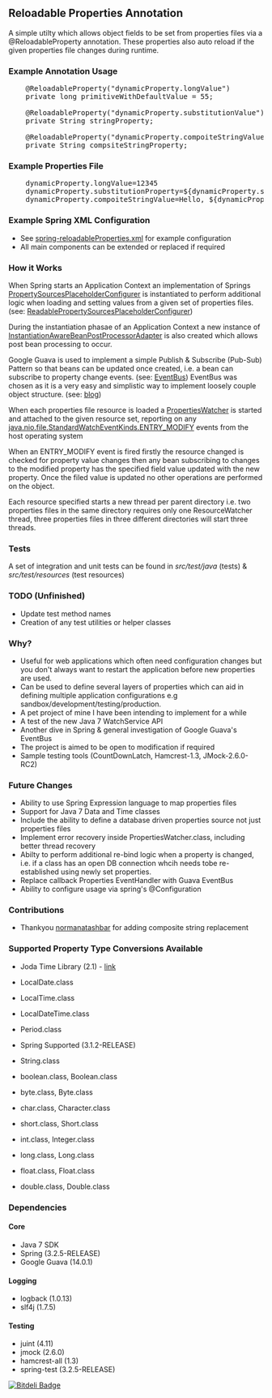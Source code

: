 ## Reloadable Properties Annotation ##

A simple utilty which allows object fields to be set from properties files via a @ReloadableProperty annotation. 
These properties also auto reload if the given properties file changes during runtime.

### Example Annotation Usage ###
<pre>
	@ReloadableProperty("dynamicProperty.longValue")
	private long primitiveWithDefaultValue = 55;

	@ReloadableProperty("dynamicProperty.substitutionValue")
	private String stringProperty;
	
	@ReloadableProperty("dynamicProperty.compoiteStringValue")
	private String compsiteStringProperty;
</pre>

### Example Properties File ###
<pre>
	dynamicProperty.longValue=12345
	dynamicProperty.substitutionProperty=${dynamicProperty.substitutionValue}
	dynamicProperty.compoiteStringValue=Hello, ${dynamicProperty.baseStringValue}!
</pre>

### Example Spring XML Configuration ###
* See [spring-reloadableProperties.xml](https://github.com/jamesemorgan/ReloadablePropertiesAnnotation/blob/master/src/main/resources/spring/spring-reloadableProperties.xml) for example configuration
* All main components can be extended or replaced if required

### How it Works  ###
When Spring starts an Application Context an implementation of Springs [PropertySourcesPlaceholderConfigurer](http://static.springsource.org/spring/docs/3.1.x/javadoc-api/org/springframework/context/support/PropertySourcesPlaceholderConfigurer.html) is instantiated to perform additional logic when loading and setting values from a given set of properties files. (see: [ReadablePropertySourcesPlaceholderConfigurer](https://github.com/jamesemorgan/ReloadablePropertiesAnnotation/blob/master/src/main/java/com/morgan/design/properties/internal/ReadablePropertySourcesPlaceholderConfigurer.java))

During the instantiation phasae of an Application Context a new instance of [InstantiationAwareBeanPostProcessorAdapter](http://static.springsource.org/spring/docs/2.5.x/api/org/springframework/beans/factory/config/InstantiationAwareBeanPostProcessorAdapter.html) is also created which allows post bean processing to occur.

Google Guava is used to implement a simple Publish & Subscribe (Pub-Sub) Pattern so that beans can be updated once created, i.e. a bean can subscribe to property change events. (see: [EventBus](http://code.google.com/p/guava-libraries/wiki/EventBusExplained)) 
EventBus was chosen as it is a very easy and simplistic way to implement loosely couple object structure. (see: [blog](http://codingjunkie.net/guava-eventbus/))

When each properties file resource is loaded a [PropertiesWatcher](https://github.com/jamesemorgan/ReloadablePropertiesAnnotation/blob/master/src/main/java/com/morgan/design/properties/internal/PropertiesWatcher.java) is started and attached to the given resource set, reporting on any [java.nio.file.StandardWatchEventKinds.ENTRY_MODIFY](http://docs.oracle.com/javase/7/docs/api/java/nio/file/StandardWatchEventKinds.html#ENTRY_MODIFY) events from the host operating system

When an ENTRY_MODIFY event is fired firstly the resource changed is checked for property value changes then any bean subscribing to changes to the modified property has the specified field value updated with the new property. Once the filed value is updated no other operations are performed on the object.

Each resource specified starts a new thread per parent directory i.e. two properties files in the same directory requires only one ResourceWatcher thread, three properties files in three different directories will start three threads.

### Tests ###
A set of integration and unit tests can be found in _src/test/java_ (tests) & _src/test/resources_ (test resources)

### TODO (Unfinished) ###
* Update test method names
* Creation of any test utilities or helper classes

### Why? ###
* Useful for web applications which often need configuration changes but you don't always want to restart the application before new properties are used.
* Can be used to define several layers of properties which can aid in defining multiple application configurations e.g sandbox/development/testing/production.
* A pet project of mine I have been intending to implement for a while
* A test of the new Java 7 WatchService API
* Another dive in Spring & general investigation of Google Guava's EventBus
* The project is aimed to be open to modification if required
* Sample testing tools (CountDownLatch, Hamcrest-1.3, JMock-2.6.0-RC2)

### Future Changes ###
* Ability to use Spring Expression language to map properties files
* Support for Java 7 Data and Time classes
* Include the ability to define a database driven properties source not just properties files
* Implement error recovery inside PropertiesWatcher.class, including better thread recovery
* Abilty to perform additional re-bind logic when a property is changed, i.e. if a class has an open DB connection whcih needs tobe re-established using newly set properties.
* Replace callback Properties EventHandler with Guava EventBus
* Ability to configure usage via spring's @Configuration 

### Contributions ###
* Thankyou [normanatashbar](https://github.com/normanatashbar) for adding composite string replacement

### Supported Property Type Conversions Available ###
* Joda Time Library (2.1) - [link](http://joda-time.sourceforge.net/)
 * LocalDate.class
 * LocalTime.class
 * LocalDateTime.class
 * Period.class


* Spring Supported (3.1.2-RELEASE)
 * String.class
 * boolean.class, Boolean.class
 * byte.class, Byte.class
 * char.class, Character.class
 * short.class, Short.class
 * int.class, Integer.class
 * long.class,	Long.class
 * float.class, Float.class
 * double.class, Double.class

### Dependencies ###

#### Core ####
* Java 7 SDK
* Spring (3.2.5-RELEASE)
* Google Guava  (14.0.1)

#### Logging ####
* logback (1.0.13)
* slf4j (1.7.5)

#### Testing ####
* juint (4.11)
* jmock (2.6.0)
* hamcrest-all (1.3)
* spring-test (3.2.5-RELEASE)


[![Bitdeli Badge](https://d2weczhvl823v0.cloudfront.net/jamesmorgan/reloadablepropertiesannotation/trend.png)](https://bitdeli.com/free "Bitdeli Badge")

